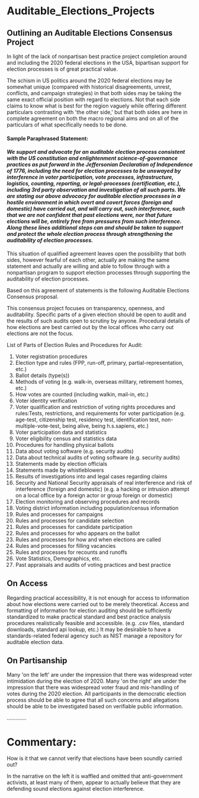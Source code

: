 # Auditable_Elections_Projects

## Outlining an Auditable Elections Consensus Project

In light of the lack of nonpartisan best practice project completion around and including the 2020 federal elections in the USA, bipartisan support for election processes is of great practical value.  

The schism in US politics around the 2020 federal elections may be somewhat unique (compared with historical disagreements, unrest, conflicts, and campaign strategies) in that both sides may be taking the same exact official position with regard to elections. Not that each side claims to know what is best for the region vaguely while offering different particulars contrasting with 'the other side,' but that both sides are here in complete agreement on both the macro regional aims and on all of the particulars of what specifically needs to be done. 

#### Sample Paraphrased Statement:

#### *We support and advocate for an auditable election process consistent with the US constitution and enlightenment science-of-governance practices as put forward in the Jeffersonian Declaration of Independence of 1776, including the need for election processes to be unswayed by interference in voter participation, vote processes, infrastructure, logistics, counting, reporting, or legal-processes (certification, etc.), including 3rd party observation and investigation of all such parts. We are stating our above advocacy for auditable election processes in a hostile environment in which overt and covert forces (foreign and domestic) have carried out, and will carry out, such interference, such that we are not confident that past elections were, nor that future elections will be, entirely free from pressures from such interference. Along these lines additional steps can and should be taken to support and protect the whole election process through strengthening the auditability of election processes.* 

This situation of qualified agreement leaves open the possibility that both sides, however fearful of each other, actually are making the same statement and actually are willing and able to follow through with a nonpartisan program to support election processes through supporting the auditability of election processes.
 
Based on this agreement of statements is the following Auditable Elections Consensus proposal. 

This consensus project focuses on transparency, openness, and auditability. Specific parts of a given election should be open to audit and the results of such audits open to scrutiny by anyone. Procedural details of how elections are best carried out by the local offices who carry out elections are not the focus.

List of Parts of Election Rules and Procedures for Audit:
1. Voter registration procedures
2. Election type and rules (FPP, run-off, primary, partial-representation, etc.)
3. Ballot details (type(s))
4. Methods of voting (e.g. walk-in, overseas military, retirement homes, etc.)
5. How votes are counted (including walkin, mail-in, etc.)
6. Voter identity verification
7. Voter qualification and restriction of voting rights procedures and rules:Tests, restrictions, and requirements for voter participation (e.g. age-test, citizenship test, residency test, identification test, non-multiple-vote-test, being alive, being h.s.sapiens, etc.)
8. Voter participation data and statistics 
9. Voter eligibility census and statistics data 
10. Procedures for handling physical ballots
11. Data about voting software (e.g. security audits)
12. Data about technical audits of voting software (e.g. security audits)
13. Statements made by election officials
14. Statements made by whistleblowers
15. Results of investigations into and legal cases regarding claims 
16. Security and National Security appraisals of real interference and risk of interference (foreign and domestic) (e.g. a hacking or intrusion attempt on a local office by a foreign actor or group foreign or domestic)
17. Election monitoring and observing procedures and records
18. Voting district information including population/census information
19. Rules and processes for campaigns 
20. Rules and processes for candidate selection
21. Rules and processes for candidate participation
22. Rules and processes for who appears on the ballot
23. Rules and processes for how and when elections are called
24. Rules and processes for filling vacancies
25. Rules and processes for recounts and runoffs
26. Vote Statistics, Demographics, etc.
27. Past appraisals and audits of voting practices and best practice

## On Access
Regarding practical accessibility, it is not enough for access to information about how elections were carried out to be merely theoretical. Access and formatting of information for election auditing should be sufficiently standardized to make practical standard and best practice analysis procedures realistically feasible and accessible. (e.g. .csv files, standard downloads, standard api lookup, etc.) It may be desirable to have a standards-related federal agency such as NIST manage a repository for auditable election data. 

## On Partisanship
Many 'on the left' are under the impression that there was widespread voter intimidation during the election of 2020. Many 'on the right' are under the impression that there was widespread voter fraud and mis-handling of votes during the 2020 election. All participants in the democratic election process should be able to agree that all such concerns and allegations should be able to be investigated based on verifiable public information. 

.............

# Commentary:

How is it that we cannot verify that elections have been soundly carried out?

In the narrative on the left it is waffled and omitted that anti-government activists, at least many of them, appear to actually believe that they are defending sound elections against election interference. 

 
